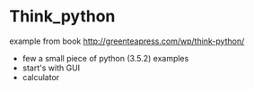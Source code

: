 # Think_python
example from book http://greenteapress.com/wp/think-python/ 

- few a small piece of python (3.5.2) examples
- start's with GUI
- calculator

